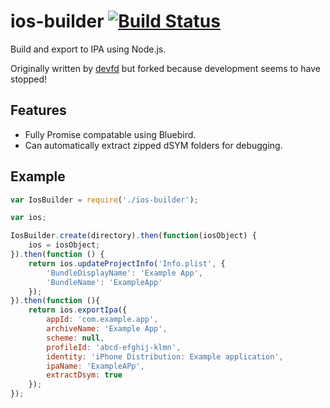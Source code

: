 ios-builder [![Build Status](https://travis-ci.org/gausie/ios-builder.svg?branch=master)](https://travis-ci.org/gausie/ios-builder)
===========

Build and export to IPA using Node.js.

Originally written by [devfd](http://github.com/devfd) but forked because development seems to have stopped!

Features
--------

* Fully Promise compatable using Bluebird.
* Can automatically extract zipped dSYM folders for debugging.

Example
-------

```javascript
var IosBuilder = require('./ios-builder');

var ios;

IosBuilder.create(directory).then(function(iosObject) {
    ios = iosObject;
}).then(function () {
    return ios.updateProjectInfo('Info.plist', {
        'BundleDisplayName': 'Example App',
        'BundleName': 'ExampleApp'
    });
}).then(function (){
    return ios.exportIpa({
        appId: 'com.example.app',
        archiveName: 'Example App',
        scheme: null,
        profileId: 'abcd-efghij-klmn',
        identity: 'iPhone Distribution: Example application',
        ipaName: 'ExampleAPp',
        extractDsym: true
    });
});
```